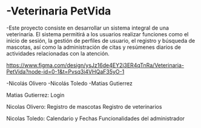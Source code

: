 # -Veterinaria PetVida
-Este proyecto consiste en desarrollar un sistema integral de una veterinaria. El sistema permitirá a los usuarios realizar funciones como el inicio de sesión, la gestión de perfiles de usuario, el registro y búsqueda de mascotas, así como la administración de citas y resúmenes diarios de actividades relacionadas con la atención.

https://www.figma.com/design/ysJz16de4EY2i3ER4qTnRa/Veterinaria-PetVida?node-id=0-1&t=Pvsq3i4VHQaF35yO-1

-Nicolás Olivero 
-Nicolás Toledo
-Matias Gutierrez

Matias Gutierrez:
Login

Nicolas Olivero:
Registro de mascotas
Registro de veterinarios

Nicolas Toledo:
Calendario y Fechas
Funcionalidades del administrador
